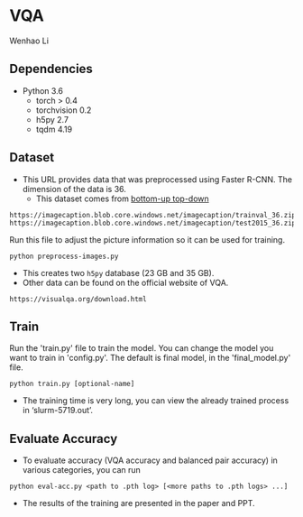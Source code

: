 # VQA
Wenhao Li

## Dependencies

- Python 3.6
  - torch > 0.4
  - torchvision 0.2
  - h5py 2.7
  - tqdm 4.19

## Dataset
- This URL provides data that was preprocessed using Faster R-CNN. The dimension of the data is 36.
  - This dataset comes from [bottom-up top-down][0]
```
https://imagecaption.blob.core.windows.net/imagecaption/trainval_36.zip
https://imagecaption.blob.core.windows.net/imagecaption/test2015_36.zip
```
Run this file to adjust the picture information so it can be used for training.
```
python preprocess-images.py
```
- This creates two `h5py` database (23 GB and 35 GB).
- Other data can be found on the official website of VQA.
```
https://visualqa.org/download.html
```

## Train
Run the 'train.py' file to train the model. You can change the model you want to train in 'config.py'. 
The default is final model, in the 'final_model.py' file.

```
python train.py [optional-name]
```
- The training time is very long, you can view the already trained process in ‘slurm-5719.out’.

## Evaluate Accuracy
- To evaluate accuracy (VQA accuracy and balanced pair accuracy) in various categories, you can run
```
python eval-acc.py <path to .pth log> [<more paths to .pth logs> ...]
``` 
- The results of the training are presented in the paper and PPT.

[0]: https://github.com/peteanderson80/bottom-up-attention
